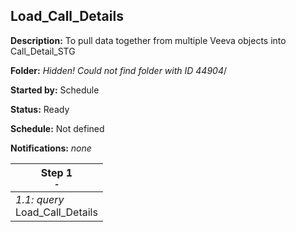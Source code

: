 ## Load_Call_Details

**Description:** To pull data together from multiple Veeva objects into Call_Detail_STG

**Folder:** _Hidden! Could not find folder with ID 44904_/

**Started by:** Schedule

**Status:** Ready

**Schedule:** Not defined

**Notifications:** _none_


| Step 1<br>_<small>-</small>_ |
| --- |
| _1.1: query_<br>Load_Call_Details |
